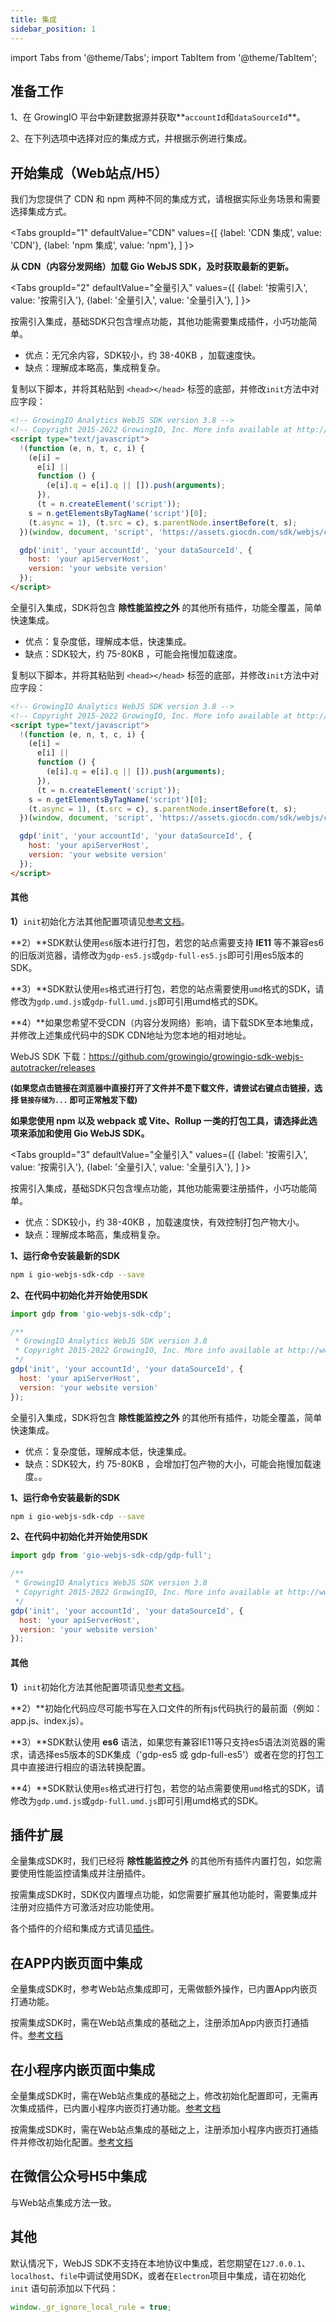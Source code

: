 ```yaml
---
title: 集成
sidebar_position: 1
---
```


import Tabs from '@theme/Tabs';
import TabItem from '@theme/TabItem';

## 准备工作

1、在 GrowingIO 平台中新建数据源并获取**`accountId`和`dataSourceId`**。

2、在下列选项中选择对应的集成方式，并根据示例进行集成。

## 开始集成（Web站点/H5）

我们为您提供了 CDN 和 npm 两种不同的集成方式，请根据实际业务场景和需要选择集成方式。<br/>

<Tabs
  groupId="1"
  defaultValue="CDN"
  values={[
    {label: 'CDN 集成', value: 'CDN'},
    {label: 'npm 集成', value: 'npm'},
  ]
}>
  <TabItem value="CDN">

**从 CDN（内容分发网络）加载 Gio WebJS SDK，及时获取最新的更新。**

<Tabs
  groupId="2"
  defaultValue="全量引入"
  values={[
    {label: '按需引入', value: '按需引入'},
    {label: '全量引入', value: '全量引入'},
  ]
}>
  <TabItem value="按需引入">

按需引入集成，基础SDK只包含埋点功能，其他功能需要集成插件，小巧功能简单。

- 优点：无冗余内容，SDK较小，约 38-40KB ，加载速度快。
- 缺点：理解成本略高，集成稍复杂。

复制以下脚本，并将其粘贴到 `<head></head>` 标签的底部，并修改`init`方法中对应字段：

```html
<!-- GrowingIO Analytics WebJS SDK version 3.8 -->
<!-- Copyright 2015-2022 GrowingIO, Inc. More info available at http://www.growingio.com -->
<script type="text/javascript">
  !(function (e, n, t, c, i) {
    (e[i] =
      e[i] ||
      function () {
        (e[i].q = e[i].q || []).push(arguments);
      }),
      (t = n.createElement('script'));
    s = n.getElementsByTagName('script')[0];
    (t.async = 1), (t.src = c), s.parentNode.insertBefore(t, s);
  })(window, document, 'script', 'https://assets.giocdn.com/sdk/webjs/cdp/gdp.js', 'gdp');

  gdp('init', 'your accountId', 'your dataSourceId', {
    host: 'your apiServerHost',
    version: 'your website version'
  });
</script>
```

  </TabItem>
  <TabItem value="全量引入">

全量引入集成，SDK将包含 **除性能监控之外** 的其他所有插件，功能全覆盖，简单快速集成。

- 优点：复杂度低，理解成本低，快速集成。
- 缺点：SDK较大，约 75-80KB ，可能会拖慢加载速度。

复制以下脚本，并将其粘贴到 `<head></head>` 标签的底部，并修改`init`方法中对应字段：

```html
<!-- GrowingIO Analytics WebJS SDK version 3.8 -->
<!-- Copyright 2015-2022 GrowingIO, Inc. More info available at http://www.growingio.com -->
<script type="text/javascript">
  !(function (e, n, t, c, i) {
    (e[i] =
      e[i] ||
      function () {
        (e[i].q = e[i].q || []).push(arguments);
      }),
      (t = n.createElement('script'));
    s = n.getElementsByTagName('script')[0];
    (t.async = 1), (t.src = c), s.parentNode.insertBefore(t, s);
  })(window, document, 'script', 'https://assets.giocdn.com/sdk/webjs/cdp/gdp-full.js', 'gdp');

  gdp('init', 'your accountId', 'your dataSourceId', {
    host: 'your apiServerHost',
    version: 'your website version'
  });
</script>
```

  </TabItem>
</Tabs>

#### 其他

**1）**`init`初始化方法其他配置项请见[参考文档](/docs/webjs/3.8/initSettings)。

**2）**SDK默认使用`es6`版本进行打包，若您的站点需要支持 **IE11** 等不兼容es6的旧版浏览器，请修改为`gdp-es5.js`或`gdp-full-es5.js`即可引用es5版本的SDK。

**3）**SDK默认使用`es`格式进行打包，若您的站点需要使用`umd`格式的SDK，请修改为`gdp.umd.js`或`gdp-full.umd.js`即可引用umd格式的SDK。

**4）**如果您希望不受CDN（内容分发网络）影响，请下载SDK至本地集成，并修改上述集成代码中的SDK CDN地址为您本地的相对地址。

WebJS SDK 下载：<https://github.com/growingio/growingio-sdk-webjs-autotracker/releases>

**<font size="2">(如果您点击链接在浏览器中直接打开了文件并不是下载文件，请尝试右键点击链接，选择 `链接存储为...` 即可正常触发下载)</font>**

  </TabItem>
  <TabItem value="npm">

**如果您使用 npm 以及 webpack 或 Vite、Rollup 一类的打包工具，请选择此选项来添加和使用 Gio WebJS SDK。**

<Tabs
  groupId="3"
  defaultValue="全量引入"
  values={[
    {label: '按需引入', value: '按需引入'},
    {label: '全量引入', value: '全量引入'},
  ]
}>
  <TabItem value="按需引入">

按需引入集成，基础SDK只包含埋点功能，其他功能需要注册插件，小巧功能简单。

- 优点：SDK较小，约 38-40KB ，加载速度快，有效控制打包产物大小。
- 缺点：理解成本略高，集成稍复杂。

**1、运行命令安装最新的SDK**

```bash
npm i gio-webjs-sdk-cdp --save
```

**2、在代码中初始化并开始使用SDK**

```js
import gdp from 'gio-webjs-sdk-cdp';

/**
 * GrowingIO Analytics WebJS SDK version 3.8
 * Copyright 2015-2022 GrowingIO, Inc. More info available at http://www.growingio.com
 */
gdp('init', 'your accountId', 'your dataSourceId', {
  host: 'your apiServerHost',
  version: 'your website version'
});
```

  </TabItem>
  <TabItem value="全量引入">

全量引入集成，SDK将包含 **除性能监控之外** 的其他所有插件，功能全覆盖，简单快速集成。

- 优点：复杂度低，理解成本低，快速集成。
- 缺点：SDK较大，约 75-80KB ，会增加打包产物的大小，可能会拖慢加载速度。。

**1、运行命令安装最新的SDK**

```bash
npm i gio-webjs-sdk-cdp --save
```

**2、在代码中初始化并开始使用SDK**

```js
import gdp from 'gio-webjs-sdk-cdp/gdp-full';

/**
 * GrowingIO Analytics WebJS SDK version 3.8
 * Copyright 2015-2022 GrowingIO, Inc. More info available at http://www.growingio.com
 */
gdp('init', 'your accountId', 'your dataSourceId', {
  host: 'your apiServerHost',
  version: 'your website version'
});
```

  </TabItem>
</Tabs>

#### 其他

**1）**`init`初始化方法其他配置项请见[参考文档](/docs/webjs/3.8/initSettings)。

**2）**初始化代码应尽可能书写在入口文件的所有js代码执行的最前面（例如：app.js、index.js）。

**3）**SDK默认使用 **es6** 语法，如果您有兼容IE11等只支持es5语法浏览器的需求，请选择es5版本的SDK集成（'gdp-es5 或 gdp-full-es5'）或者在您的打包工具中直接进行相应的语法转换配置。

**4）**SDK默认使用`es`格式进行打包，若您的站点需要使用`umd`格式的SDK，请修改为`gdp.umd.js`或`gdp-full.umd.js`即可引用umd格式的SDK。
  </TabItem>
</Tabs>

## 插件扩展

全量集成SDK时，我们已经将 **除性能监控之外** 的其他所有插件内置打包，如您需要使用性能监控请集成并注册插件。

按需集成SDK时，SDK仅内置埋点功能，如您需要扩展其他功能时，需要集成并注册对应插件方可激活对应功能使用。

各个插件的介绍和集成方式请见[插件](/docs/webjs/3.8/plugins)。

## 在APP内嵌页面中集成

全量集成SDK时，参考Web站点集成即可，无需做额外操作，已内置App内嵌页打通功能。

按需集成SDK时，需在Web站点集成的基础之上，注册添加App内嵌页打通插件。[参考文档](/docs/webjs/3.8/plugins/hybridAdapter)

## 在小程序内嵌页面中集成

全量集成SDK时，需在Web站点集成的基础之上，修改初始化配置即可，无需再次集成插件，已内置小程序内嵌页打通功能。[参考文档](/docs/webjs/3.8/plugins/embeddedAdapter)

按需集成SDK时，需在Web站点集成的基础之上，注册添加小程序内嵌页打通插件并修改初始化配置。[参考文档](/docs/webjs/3.8/plugins/embeddedAdapter)

## 在微信公众号H5中集成

与Web站点集成方法一致。

## 其他

默认情况下，WebJS SDK不支持在本地协议中集成，若您期望在`127.0.0.1`、`localhost`、`file`中调试使用SDK，或者在`Electron`项目中集成，请在初始化 `init` 语句前添加以下代码：

```js
window._gr_ignore_local_rule = true;
```
